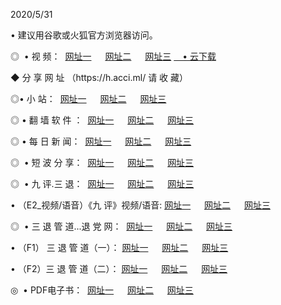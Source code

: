 <p>2020/5/31
<p>• 建议用谷歌或火狐官方浏览器访问。
<p>◎  • 视 频： 
<a href="http://gbp.shirokuriwaki.com/" target="_blank">网址一</a> 　 
<a href="http://gcz.shirokuriwaki.com/" target="_blank">网址二</a> 　 
<a href="http://gaq.shirokuriwaki.com/b.html" target="_blank">网址三</a>
<a href="https://yadi.sk/d/d0sUeAOpal3njw" target="_blank">　• 云下载 </a></p>
<p>◆ 分 享 网 址 （https://h.acci.ml/ 请 收 藏） </p>

<p>◎•  小 站：  
<a href="http://gbp.shirokuriwaki.com/f.html" target="_blank">网址一</a> 　 
<a href="http://gcz.shirokuriwaki.com/h.html" target="_blank">网址二</a> 　 
<a href="http://gaq.shirokuriwaki.com/k/" target="_blank">网址三</a></p><p>

<p>◎  • 翻 墙 软 件 ：  
<a href="http://gbp.shirokuriwaki.com/ff/" target="_blank">网址一</a> 　 
<a href="http://gcz.shirokuriwaki.com/s/read/a1_nd.html" target="_blank">网址二</a> 　 
<a href="http://gaq.shirokuriwaki.com/ff/index.html" target="_blank">网址三</a></p>
<p>◎  • 每 日 新 闻：  
<a href="http://gbp.shirokuriwaki.com/day/" target="_blank">网址一</a> 　 
<a href="http://gcz.shirokuriwaki.com/day/" target="_blank">网址二</a> 　 
<a href="http://gaq.shirokuriwaki.com/day/index.html" target="_blank">网址三</a></p>
<p>◎   • 短 波 分 享：  
<a href="http://gbp.shirokuriwaki.com/h/" target="_blank">网址一</a> 　 
<a href="http://gcz.shirokuriwaki.com/h/" target="_blank">网址二</a> 　 
<a href="http://gaq.shirokuriwaki.com/h/index.html" target="_blank">网址三</a></p>
<p>◎   • 九 评.三 退：  
<a href="http://gbp.shirokuriwaki.com/t/" target="_blank">网址一</a> 　 
<a href="http://gcz.shirokuriwaki.com/v2/index.html" target="_blank">网址二</a> 　 
<a href="http://gaq.shirokuriwaki.com/tt/index.html" target="_blank">网址三</a> 　</p>
<p>  • （E2_视频/语音）《九 评》视频/语音: 
<a href="http://gbp.shirokuriwaki.com/7738.html" target="_blank">网址一</a> 　 
<a href="http://gcz.shirokuriwaki.com/7614.html" target="_blank">网址二</a> 　 
<a href="http://gaq.shirokuriwaki.com/7633.html" target="_blank">网址三</a></p>
<p>◎   • 三 退 管 道...退 党 网：  
<a href="http://gbp.shirokuriwaki.com/go/td1.html" target="_blank">网址一</a> 　 
<a href="http://gcz.shirokuriwaki.com/go/td2.html" target="_blank">网址二</a> 　 
<a href="http://gaq.shirokuriwaki.com/go/td3.html" target="_blank">网址三</a></p>
<p>  • （F1） 三 退 管 道（一）： 
<a href="http://gbp.shirokuriwaki.com/dd/" target="_blank">网址一</a> 　 
<a href="http://gcz.shirokuriwaki.com/s/read/a1_tdx.html" target="_blank">网址二</a> 　 
<a href="http://gaq.shirokuriwaki.com/dd/" target="_blank">网址三</a></p>
<p>  • （F2）三 退 管 道（二）： 
<a href="http://gcz.shirokuriwaki.com/d/" target="_blank">网址一</a> 　 
<a href="http://gbp.shirokuriwaki.com/d/index.html" target="_blank">网址二</a> 　 
<a href="http://gaq.shirokuriwaki.com/d/" target="_blank">网址三</a></p>
<p>◎   • PDF电子书：  
<a href="http://gbp.shirokuriwaki.com/p/" target="_blank">网址一</a> 　 
<a href="http://gcz.shirokuriwaki.com/p/index.html" target="_blank">网址二</a> 　 
<a href="http://gaq.shirokuriwaki.com/p/" target="_blank">网址三</a></p>
